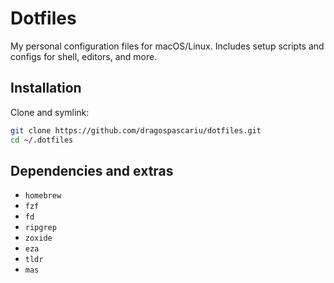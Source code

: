 # Dotfiles  

My personal configuration files for macOS/Linux. Includes setup scripts and configs for shell, editors, and more.  

## Installation  

Clone and symlink:  
```bash
git clone https://github.com/dragospascariu/dotfiles.git
cd ~/.dotfiles
```

## Dependencies and extras
- `homebrew`
- `fzf`  
- `fd`  
- `ripgrep`  
- `zoxide`  
- `eza`  
- `tldr`  
- `mas`  
